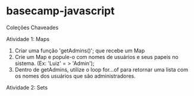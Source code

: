 # basecamp-javascript
Coleções Chaveades

Atividade 1: Maps
1. Criar uma função 'getAdmins()'; que recebe um Map
2. Crie um Map e popule-o com nomes de usuários e seus papeis no sistema. (Ex: 'Luiz' = > 'Admin');
3. Dentro de getAdmins, utilize o loop for...of para retornar uma lista com os nomes dos usuários que são administradores.



Atividade 2: Sets

